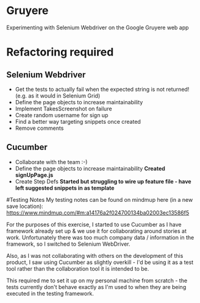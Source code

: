 # Gruyere
Experimenting with Selenium Webdriver on the Google Gruyere web app

# Refactoring required

## Selenium Webdriver
- Get the tests to actually fail when the expected string is not returned! (e.g. as it would in Selenium Grid)
- Define the page objects to increase maintainability
- Implement TakesScreenshot on failure
- Create random username for sign up
- Find a better way targeting snippets once created
- Remove comments

## Cucumber
- Collaborate with the team :-)
- Define the page objects to increase maintainability **Created signUpPage.js**
- Create Step Defs **Started but struggling to wire up feature file - have left suggested snippets in as template**

#Testing Notes
My testing notes can be found on mindmup here (in a new save location):
https://www.mindmup.com/#m:a14176a2f024700134ba02003ec13586f5

For the purposes of this exercise, I started to use Cucumber as I have framework already set up & we use it for collaborating around stories at work. Unfortunately there was too much company data / information in the framework, so I switched to Selenium WebDriver.

Also, as I was not collaborating with others on the development of this product, I saw using Cucumber as slightly overkill - I'd be using it as a test tool rather than the collaboration tool it is intended to be.

This required me to set it up on my personal machine from scratch - the tests currently don't behave exactly as I'm used to when they are being executed in the testing framework.
